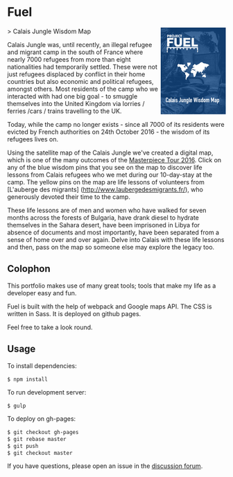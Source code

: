 # Fuel 
<img align="right" height="200" src="/assets/images/fuel.png">
> Calais Jungle Wisdom Map

Calais Jungle was, until recently, an illegal refugee and migrant camp in the south of France where nearly 7000 refugees from more than eight nationalities had temporarily settled. These were not just refugees displaced by conflict in their home countries but also economic and political refugees, amongst others. Most residents of the camp who we interacted with had one big goal - to smuggle themselves into the United Kingdom via lorries / ferries /cars / trains travelling to the UK. 

Today, while the camp no longer exists - since all 7000 of its residents were evicted by French authorities on 24th October 2016 - the wisdom of its refugees lives on.

Using the satellite map of the Calais Jungle we've created a digital map, which is one of the many outcomes of the [Masterpiece Tour 2016](http://themasterpiecetour.projectfuel.in/). Click on any of the blue wisdom pins that you see on the map to discover life lessons from Calais refugees who we met during our 10-day-stay at the camp. The yellow pins on the map are life lessons of volunteers from [L'auberge des migrants] (http://www.laubergedesmigrants.fr/), who generously devoted their time to the camp. 

These life lessons are of men and women who have walked for seven months across the forests of Bulgaria, have drank diesel to hydrate themselves in the Sahara desert, have been imprisoned in Libya for absence of documents and most importantly, have been separated from a sense of home over and over again. Delve into Calais with these life lessons and then, pass on the map so someone else may explore the legacy too.

## Colophon

This portfolio makes use of many great tools; tools that make my life as a developer easy and fun.

Fuel is built with the help of webpack and Google maps API. The CSS is written in Sass. It is deployed on github pages. 

Feel free to take a look round.

## Usage

To install dependencies: 

```
$ npm install
```
To run development server:

```
$ gulp
```

To deploy on gh-pages:

```
$ git checkout gh-pages
$ git rebase master
$ git push 
$ git checkout master
```

If you have questions, please open an issue in the [discussion forum](https://github.com/ravisuhag/fuel/issues).